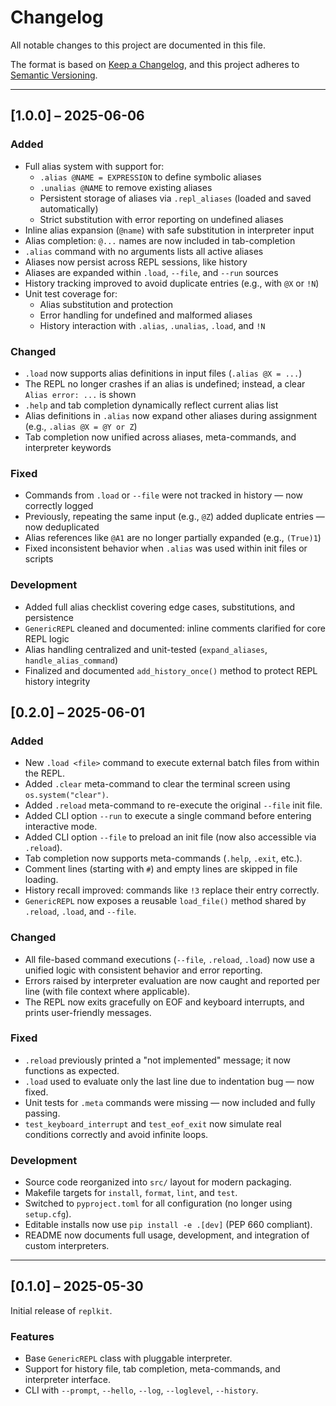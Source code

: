 # Changelog

All notable changes to this project are documented in this file.

The format is based on [Keep a Changelog](https://keepachangelog.com/en/1.1.0/), and this project adheres to [Semantic Versioning](https://semver.org/spec/v2.0.0.html).

---

## [1.0.0] – 2025-06-06

### Added

- Full alias system with support for:
  - `.alias @NAME = EXPRESSION` to define symbolic aliases
  - `.unalias @NAME` to remove existing aliases
  - Persistent storage of aliases via `.repl_aliases` (loaded and saved automatically)
  - Strict substitution with error reporting on undefined aliases
- Inline alias expansion (`@name`) with safe substitution in interpreter input
- Alias completion: `@...` names are now included in tab-completion
- `.alias` command with no arguments lists all active aliases
- Aliases now persist across REPL sessions, like history
- Aliases are expanded within `.load`, `--file`, and `--run` sources
- History tracking improved to avoid duplicate entries (e.g., with `@X` or `!N`)
- Unit test coverage for:
  - Alias substitution and protection
  - Error handling for undefined and malformed aliases
  - History interaction with `.alias`, `.unalias`, `.load`, and `!N`

### Changed

- `.load` now supports alias definitions in input files (`.alias @X = ...`)
- The REPL no longer crashes if an alias is undefined; instead, a clear `Alias error: ...` is shown
- `.help` and tab completion dynamically reflect current alias list
- Alias definitions in `.alias` now expand other aliases during assignment (e.g., `.alias @X = @Y or Z`)
- Tab completion now unified across aliases, meta-commands, and interpreter keywords

### Fixed

- Commands from `.load` or `--file` were not tracked in history — now correctly logged
- Previously, repeating the same input (e.g., `@Z`) added duplicate entries — now deduplicated
- Alias references like `@A1` are no longer partially expanded (e.g., `(True)1`)
- Fixed inconsistent behavior when `.alias` was used within init files or scripts

### Development

- Added full alias checklist covering edge cases, substitutions, and persistence
- `GenericREPL` cleaned and documented: inline comments clarified for core REPL logic
- Alias handling centralized and unit-tested (`expand_aliases`, `handle_alias_command`)
- Finalized and documented `add_history_once()` method to protect REPL history integrity

## [0.2.0] – 2025-06-01

### Added

- New `.load <file>` command to execute external batch files from within the REPL.
- Added `.clear` meta-command to clear the terminal screen using `os.system("clear")`.
- Added `.reload` meta-command to re-execute the original `--file` init file.
- Added CLI option `--run` to execute a single command before entering interactive mode.
- Added CLI option `--file` to preload an init file (now also accessible via `.reload`).
- Tab completion now supports meta-commands (`.help`, `.exit`, etc.).
- Comment lines (starting with `#`) and empty lines are skipped in file loading.
- History recall improved: commands like `!3` replace their entry correctly.
- `GenericREPL` now exposes a reusable `load_file()` method shared by `.reload`, `.load`, and `--file`.

### Changed

- All file-based command executions (`--file`, `.reload`, `.load`) now use a unified logic with consistent behavior and error reporting.
- Errors raised by interpreter evaluation are now caught and reported per line (with file context where applicable).
- The REPL now exits gracefully on EOF and keyboard interrupts, and prints user-friendly messages.

### Fixed

- `.reload` previously printed a "not implemented" message; it now functions as expected.
- `.load` used to evaluate only the last line due to indentation bug — now fixed.
- Unit tests for `.meta` commands were missing — now included and fully passing.
- `test_keyboard_interrupt` and `test_eof_exit` now simulate real conditions correctly and avoid infinite loops.

### Development

- Source code reorganized into `src/` layout for modern packaging.
- Makefile targets for `install`, `format`, `lint`, and `test`.
- Switched to `pyproject.toml` for all configuration (no longer using `setup.cfg`).
- Editable installs now use `pip install -e .[dev]` (PEP 660 compliant).
- README now documents full usage, development, and integration of custom interpreters.

---

## [0.1.0] – 2025-05-30

Initial release of `replkit`.

### Features

- Base `GenericREPL` class with pluggable interpreter.
- Support for history file, tab completion, meta-commands, and interpreter interface.
- CLI with `--prompt`, `--hello`, `--log`, `--loglevel`, `--history`.

